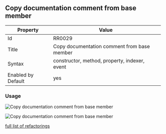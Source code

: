 ## Copy documentation comment from base member

Property | Value
--- | --- 
Id | RR0029
Title | Copy documentation comment from base member
Syntax | constructor, method, property, indexer, event
Enabled by Default | yes

### Usage

![Copy documentation comment from base member](../../images/refactorings/CopyDocumentationCommentFromBaseMember.png)

![Copy documentation comment from base member](../../images/refactorings/CopyDocumentationCommentFromImplementedMember.png)

[full list of refactorings](Refactorings.md)
